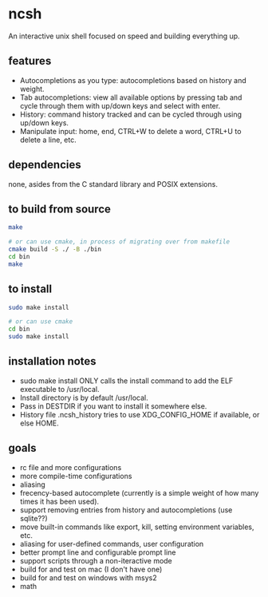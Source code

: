 # ncsh

An interactive unix shell focused on speed and building everything up.

## features

* Autocompletions as you type: autocompletions based on history and weight.
* Tab autocompletions: view all available options by pressing tab and cycle through them with up/down keys and select with enter.
* History: command history tracked and can be cycled through using up/down keys.
* Manipulate input: home, end, CTRL+W to delete a word, CTRL+U to delete a line, etc.

## dependencies

none, asides from the C standard library and POSIX extensions.

## to build from source

``` sh
make

# or can use cmake, in process of migrating over from makefile
cmake build -S ./ -B ./bin
cd bin
make
```

## to install

``` sh
sudo make install

# or can use cmake
cd bin
sudo make install
```

## installation notes

* sudo make install ONLY calls the install command to add the ELF executable to /usr/local.
* Install directory is by default /usr/local.
* Pass in DESTDIR if you want to install it somewhere else.
* History file .ncsh_history tries to use XDG_CONFIG_HOME if available, or else HOME.

## goals

* rc file and more configurations
* more compile-time configurations
* aliasing
* frecency-based autocomplete (currently is a simple weight of how many times it has been used).
* support removing entries from history and autocompletions (use sqlite??)
* move built-in commands like export, kill, setting environment variables, etc.
* aliasing for user-defined commands, user configuration
* better prompt line and configurable prompt line
* support scripts through a non-iteractive mode
* build for and test on mac (I don't have one)
* build for and test on windows with msys2
* math
